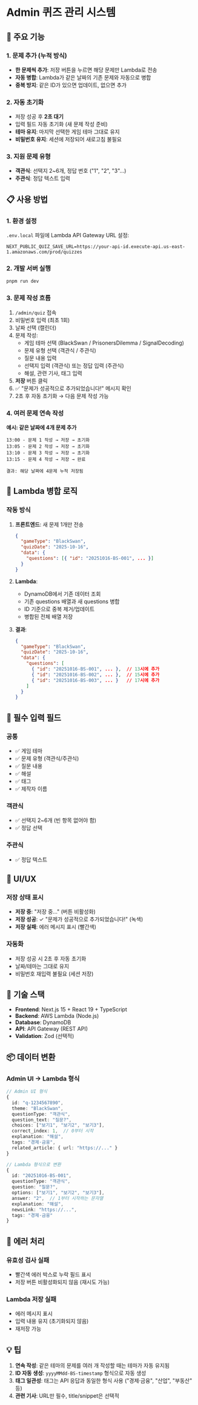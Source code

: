 # Admin 퀴즈 관리 시스템

## 🎯 주요 기능

### 1. 문제 추가 (누적 방식)
- **한 문제씩 추가**: 저장 버튼을 누르면 해당 문제만 Lambda로 전송
- **자동 병합**: Lambda가 같은 날짜의 기존 문제와 자동으로 병합
- **중복 방지**: 같은 ID가 있으면 업데이트, 없으면 추가

### 2. 자동 초기화
- 저장 성공 후 **2초 대기**
- 입력 필드 자동 초기화 (새 문제 작성 준비)
- **테마 유지**: 마지막 선택한 게임 테마 그대로 유지
- **비밀번호 유지**: 세션에 저장되어 새로고침 불필요

### 3. 지원 문제 유형
- **객관식**: 선택지 2~6개, 정답 번호 ("1", "2", "3"...)
- **주관식**: 정답 텍스트 입력

## 📋 사용 방법

### 1. 환경 설정

`.env.local` 파일에 Lambda API Gateway URL 설정:

```env
NEXT_PUBLIC_QUIZ_SAVE_URL=https://your-api-id.execute-api.us-east-1.amazonaws.com/prod/quizzes
```

### 2. 개발 서버 실행

```bash
pnpm run dev
```

### 3. 문제 작성 흐름

1. `/admin/quiz` 접속
2. 비밀번호 입력 (최초 1회)
3. 날짜 선택 (캘린더)
4. 문제 작성:
   - 게임 테마 선택 (BlackSwan / PrisonersDilemma / SignalDecoding)
   - 문제 유형 선택 (객관식 / 주관식)
   - 질문 내용 입력
   - 선택지 입력 (객관식) 또는 정답 입력 (주관식)
   - 해설, 관련 기사, 태그 입력
5. **저장** 버튼 클릭
6. ✅ "문제가 성공적으로 추가되었습니다!" 메시지 확인
7. 2초 후 자동 초기화 → 다음 문제 작성 가능

### 4. 여러 문제 연속 작성

**예시: 같은 날짜에 4개 문제 추가**

```
13:00 - 문제 1 작성 → 저장 → 초기화
13:05 - 문제 2 작성 → 저장 → 초기화
13:10 - 문제 3 작성 → 저장 → 초기화
13:15 - 문제 4 작성 → 저장 → 완료

결과: 해당 날짜에 4문제 누적 저장됨
```

## 🔄 Lambda 병합 로직

### 작동 방식

1. **프론트엔드**: 새 문제 1개만 전송
   ```json
   {
     "gameType": "BlackSwan",
     "quizDate": "2025-10-16",
     "data": {
       "questions": [{ "id": "20251016-BS-001", ... }]
     }
   }
   ```

2. **Lambda**: 
   - DynamoDB에서 기존 데이터 조회
   - 기존 questions 배열과 새 questions 병합
   - ID 기준으로 중복 제거/업데이트
   - 병합된 전체 배열 저장

3. **결과**:
   ```json
   {
     "gameType": "BlackSwan",
     "quizDate": "2025-10-16",
     "data": {
       "questions": [
         { "id": "20251016-BS-001", ... },  // 13시에 추가
         { "id": "20251016-BS-002", ... },  // 15시에 추가
         { "id": "20251016-BS-003", ... }   // 17시에 추가
       ]
     }
   }
   ```

## 📝 필수 입력 필드

### 공통
- ✅ 게임 테마
- ✅ 문제 유형 (객관식/주관식)
- ✅ 질문 내용
- ✅ 해설
- ✅ 태그
- ✅ 제작자 이름

### 객관식
- ✅ 선택지 2~6개 (빈 항목 없어야 함)
- ✅ 정답 선택

### 주관식
- ✅ 정답 텍스트

## 🎨 UI/UX

### 저장 상태 표시
- **저장 중**: "저장 중..." (버튼 비활성화)
- **저장 성공**: ✓ "문제가 성공적으로 추가되었습니다!" (녹색)
- **저장 실패**: 에러 메시지 표시 (빨간색)

### 자동화
- 저장 성공 시 2초 후 자동 초기화
- 날짜/테마는 그대로 유지
- 비밀번호 재입력 불필요 (세션 저장)

## 🔧 기술 스택

- **Frontend**: Next.js 15 + React 19 + TypeScript
- **Backend**: AWS Lambda (Node.js)
- **Database**: DynamoDB
- **API**: API Gateway (REST API)
- **Validation**: Zod (선택적)

## 📦 데이터 변환

### Admin UI → Lambda 형식

```typescript
// Admin UI 형식
{
  id: "q-1234567890",
  theme: "BlackSwan",
  questionType: "객관식",
  question_text: "질문?",
  choices: ["보기1", "보기2", "보기3"],
  correct_index: 1,  // 0부터 시작
  explanation: "해설",
  tags: "경제·금융",
  related_article: { url: "https://..." }
}

// Lambda 형식으로 변환
{
  id: "20251016-BS-001",
  questionType: "객관식",
  question: "질문?",
  options: ["보기1", "보기2", "보기3"],
  answer: "2",  // 1부터 시작하는 문자열
  explanation: "해설",
  newsLink: "https://...",
  tags: "경제·금융"
}
```

## 🚨 에러 처리

### 유효성 검사 실패
- 빨간색 에러 박스로 누락 필드 표시
- 저장 버튼 비활성화되지 않음 (재시도 가능)

### Lambda 저장 실패
- 에러 메시지 표시
- 입력 내용 유지 (초기화되지 않음)
- 재저장 가능

## 💡 팁

1. **연속 작성**: 같은 테마의 문제를 여러 개 작성할 때는 테마가 자동 유지됨
2. **ID 자동 생성**: `yyyyMMdd-BS-timestamp` 형식으로 자동 생성
3. **태그 일관성**: 태그는 API 응답과 동일한 형식 사용 ("경제·금융", "산업", "부동산" 등)
4. **관련 기사**: URL만 필수, title/snippet은 선택적
